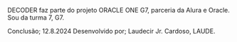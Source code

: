 
DECODER faz parte do projeto ORACLE ONE G7, parceria da Alura e Oracle.
Sou da turma 7, G7.

Conclusão; 12.8.2024
Desenvolvido por; Laudecir Jr. Cardoso, LAUDE.
